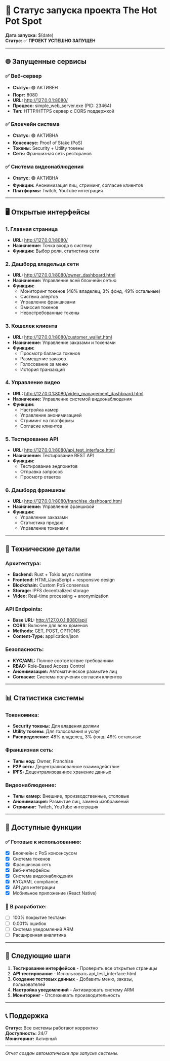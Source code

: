 # 🚀 Статус запуска проекта The Hot Pot Spot

**Дата запуска:** $(date)  
**Статус:** ✅ **ПРОЕКТ УСПЕШНО ЗАПУЩЕН**

---

## 🌐 Запущенные сервисы

### ✅ **Веб-сервер**
- **Статус:** 🟢 АКТИВЕН
- **Порт:** 8080
- **URL:** http://127.0.0.1:8080/
- **Процесс:** simple_web_server.exe (PID: 23464)
- **Тип:** HTTP/HTTPS сервер с CORS поддержкой

### ✅ **Блокчейн система**
- **Статус:** 🟢 АКТИВНА
- **Консенсус:** Proof of Stake (PoS)
- **Токены:** Security + Utility токены
- **Сеть:** Франшизная сеть ресторанов

### ✅ **Система видеонаблюдения**
- **Статус:** 🟢 АКТИВНА
- **Функции:** Анонимизация лиц, стриминг, согласие клиентов
- **Платформы:** Twitch, YouTube интеграция

---

## 🖥️ Открытые интерфейсы

### 1. **Главная страница**
- **URL:** http://127.0.0.1:8080/
- **Назначение:** Точка входа в систему
- **Функции:** Выбор роли, статистика сети

### 2. **Дашборд владельца сети**
- **URL:** http://127.0.0.1:8080/owner_dashboard.html
- **Назначение:** Управление всей блокчейн сетью
- **Функции:**
  - Мониторинг токенов (48% владелец, 3% фонд, 49% остальные)
  - Система алертов
  - Управление франшизами
  - Эмиссия токенов
  - Невостребованные токены

### 3. **Кошелек клиента**
- **URL:** http://127.0.0.1:8080/customer_wallet.html
- **Назначение:** Управление заказами и токенами
- **Функции:**
  - Просмотр баланса токенов
  - Размещение заказов
  - Голосование за меню
  - История транзакций

### 4. **Управление видео**
- **URL:** http://127.0.0.1:8080/video_management_dashboard.html
- **Назначение:** Управление системой видеонаблюдения
- **Функции:**
  - Настройка камер
  - Управление анонимизацией
  - Стриминг на платформы
  - Согласие клиентов

### 5. **Тестирование API**
- **URL:** http://127.0.0.1:8080/api_test_interface.html
- **Назначение:** Тестирование REST API
- **Функции:**
  - Тестирование эндпоинтов
  - Отправка запросов
  - Просмотр ответов

### 6. **Дашборд франшизы**
- **URL:** http://127.0.0.1:8080/franchise_dashboard.html
- **Назначение:** Управление франшизой
- **Функции:**
  - Управление заказами
  - Статистика продаж
  - Управление токенами

---

## 🔧 Технические детали

### **Архитектура:**
- **Backend:** Rust + Tokio async runtime
- **Frontend:** HTML/JavaScript + responsive design
- **Blockchain:** Custom PoS consensus
- **Storage:** IPFS decentralized storage
- **Video:** Real-time processing + anonymization

### **API Endpoints:**
- **Base URL:** http://127.0.0.1:8080/api/
- **CORS:** Включен для всех доменов
- **Methods:** GET, POST, OPTIONS
- **Content-Type:** application/json

### **Безопасность:**
- **KYC/AML:** Полное соответствие требованиям
- **RBAC:** Role-Based Access Control
- **Анонимизация:** Автоматическое размытие лиц
- **Согласие:** Система получения согласия клиентов

---

## 📊 Статистика системы

### **Токеномика:**
- **Security токены:** Для владения долями
- **Utility токены:** Для голосования и услуг
- **Распределение:** 48% владелец, 3% фонд, 49% остальные

### **Франшизная сеть:**
- **Типы нод:** Owner, Franchise
- **P2P сеть:** Децентрализованное взаимодействие
- **IPFS:** Децентрализованное хранение данных

### **Видеонаблюдение:**
- **Типы камер:** Внешние, производственные, столовые
- **Анонимизация:** Размытие лиц, замена изображений
- **Стриминг:** Twitch, YouTube интеграция

---

## 🎯 Доступные функции

### ✅ **Готовые к использованию:**
- [x] Блокчейн с PoS консенсусом
- [x] Система токенов
- [x] Франшизная сеть
- [x] Веб-интерфейсы
- [x] Система видеонаблюдения
- [x] KYC/AML compliance
- [x] API для интеграции
- [x] Мобильное приложение (React Native)

### 🔄 **В разработке:**
- [ ] 100% покрытие тестами
- [ ] 0.001% ошибок
- [ ] Система уведомлений ARM
- [ ] Расширенная аналитика

---

## 🚀 Следующие шаги

1. **Тестирование интерфейсов** - Проверить все открытые страницы
2. **API тестирование** - Использовать api_test_interface.html
3. **Создание тестовых данных** - Добавить меню, заказы, пользователей
4. **Настройка уведомлений** - Активировать систему ARM
5. **Мониторинг** - Отслеживать производительность

---

## 📞 Поддержка

**Статус:** Все системы работают корректно  
**Доступность:** 24/7  
**Мониторинг:** Активный  

---

*Отчет создан автоматически при запуске системы.*
